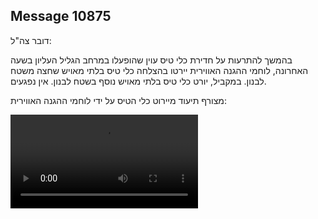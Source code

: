 ## Message 10875

דובר צה"ל:

בהמשך להתרעות על חדירת כלי טיס עוין שהופעלו במרחב הגליל העליון בשעה האחרונה, לוחמי ההגנה האווירית יירטו בהצלחה כלי טיס בלתי מאויש שחצה משטח לבנון.
במקביל, יורט כלי טיס בלתי מאויש נוסף בשטח לבנון. אין נפגעים.

מצורף תיעוד מיירוט כלי הטיס על ידי לוחמי ההגנה האווירית:

![Video](10875/10875_media.mp4)
